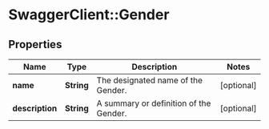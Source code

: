 # SwaggerClient::Gender

## Properties
Name | Type | Description | Notes
------------ | ------------- | ------------- | -------------
**name** | **String** | The designated name of the Gender. | [optional] 
**description** | **String** | A summary or definition of the Gender. | [optional] 


